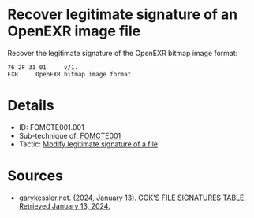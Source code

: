 # Recover legitimate signature of an OpenEXR image file

Recover the legitimate signature of the 	OpenEXR bitmap image format:
```
76 2F 31 01	 	v/1.
EXR	 	OpenEXR bitmap image format
```

# Details
- ID: FOMCTE001.001
- Sub-technique of: [FOMCTE001](https://github.com/blue101010/FOM/blob/main/techniques/FOMCTE001.md)
- Tactic: [Modify legitimate signature of a file](https://github.com/blue101010/FOM/blob/main/tactics/FOMTA001.md)


# Sources 
- [garykessler.net. (2024, January 13). GCK'S FILE SIGNATURES TABLE. Retrieved January 13, 2024.](https://www.garykessler.net/library/file_sigs.html)
